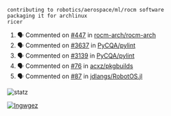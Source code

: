```
contributing to robotics/aerospace/ml/rocm software
packaging it for archlinux
ricer
```

<!--START_SECTION:activity-->
1. 🗣 Commented on [#447](https://github.com/rocm-arch/rocm-arch/issues/447) in [rocm-arch/rocm-arch](https://github.com/rocm-arch/rocm-arch)
2. 🗣 Commented on [#3637](https://github.com/PyCQA/pylint/issues/3637) in [PyCQA/pylint](https://github.com/PyCQA/pylint)
3. 🗣 Commented on [#3139](https://github.com/PyCQA/pylint/issues/3139) in [PyCQA/pylint](https://github.com/PyCQA/pylint)
4. 🗣 Commented on [#76](https://github.com/acxz/pkgbuilds/issues/76) in [acxz/pkgbuilds](https://github.com/acxz/pkgbuilds)
5. 🗣 Commented on [#87](https://github.com/jdlangs/RobotOS.jl/issues/87) in [jdlangs/RobotOS.jl](https://github.com/jdlangs/RobotOS.jl)
<!--END_SECTION:activity-->


![statz](https://github-readme-stats.vercel.app/api?username=acxz&include_all_commits=true&show_icons=true)

[![lngwgez](https://github-readme-stats.vercel.app/api/top-langs/?username=acxz&layout=compact)](https://github.com/acxz/github-readme-stats)


<!--
**acxz/acxz** is a ✨ _special_ ✨ repository because its `README.md` (this file) appears on your GitHub profile.

Here are some ideas to get you started:

- 🔭 I’m currently working on ...
- 🌱 I’m currently learning ...
- 👯 I’m looking to collaborate on ...
- 🤔 I’m looking for help with ...
- 💬 Ask me about ...
- 📫 How to reach me: ...
- 😄 Pronouns: ...
- ⚡ Fun fact: ...
-->
